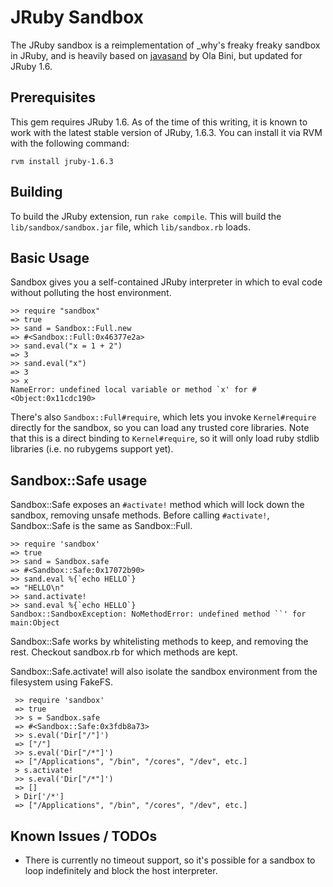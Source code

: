 JRuby Sandbox
=============

The JRuby sandbox is a reimplementation of _why's freaky freaky sandbox
in JRuby, and is heavily based on [javasand][1] by Ola Bini, but updated
for JRuby 1.6.

## Prerequisites

This gem requires JRuby 1.6. As of the time of this writing, it is known to
work with the latest stable version of JRuby, 1.6.3. You can install it via
RVM with the following command:

    rvm install jruby-1.6.3

## Building

To build the JRuby extension, run `rake compile`. This will build the
`lib/sandbox/sandbox.jar` file, which `lib/sandbox.rb` loads.

## Basic Usage

Sandbox gives you a self-contained JRuby interpreter in which to eval
code without polluting the host environment.

    >> require "sandbox"
    => true
    >> sand = Sandbox::Full.new
    => #<Sandbox::Full:0x46377e2a>
    >> sand.eval("x = 1 + 2")
    => 3
    >> sand.eval("x")
    => 3
    >> x
    NameError: undefined local variable or method `x' for #<Object:0x11cdc190>

There's also `Sandbox::Full#require`, which lets you invoke
`Kernel#require` directly for the sandbox, so you can load any trusted
core libraries.  Note that this is a direct binding to `Kernel#require`,
so it will only load ruby stdlib libraries (i.e. no rubygems support
yet).

## Sandbox::Safe usage

Sandbox::Safe exposes an `#activate!` method which will lock down the sandbox, removing unsafe methods.  Before calling `#activate!`, Sandbox::Safe is the same as Sandbox::Full.

    >> require 'sandbox'
    => true 
    >> sand = Sandbox.safe
    => #<Sandbox::Safe:0x17072b90> 
    >> sand.eval %{`echo HELLO`}
    => "HELLO\n" 
    >> sand.activate! 
    >> sand.eval %{`echo HELLO`}
    Sandbox::SandboxException: NoMethodError: undefined method ``' for main:Object

Sandbox::Safe works by whitelisting methods to keep, and removing the rest.  Checkout sandbox.rb for which methods are kept.

Sandbox::Safe.activate! will also isolate the sandbox environment from the filesystem using FakeFS. 

     >> require 'sandbox'
     => true 
     >> s = Sandbox.safe
     => #<Sandbox::Safe:0x3fdb8a73> 
     >> s.eval('Dir["/"]')
     => ["/"] 
     >> s.eval('Dir["/*"]')
     => ["/Applications", "/bin", "/cores", "/dev", etc.] 
     > s.activate!
     >> s.eval('Dir["/*"]')
     => [] 
     > Dir['/*']
     => ["/Applications", "/bin", "/cores", "/dev", etc.] 

## Known Issues / TODOs

  * There is currently no timeout support, so it's possible for a
    sandbox to loop indefinitely and block the host interpreter.

[1]: http://ola-bini.blogspot.com/2006/12/freaky-freaky-sandbox-has-come-to-jruby.html
